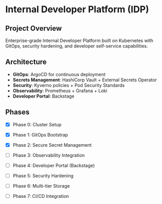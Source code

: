 # Internal Developer Platform (IDP)

## Project Overview
Enterprise-grade Internal Developer Platform built on Kubernetes with GitOps, security hardening, and developer self-service capabilities.

## Architecture
- **GitOps**: ArgoCD for continuous deployment
- **Secrets Management**: HashiCorp Vault + External Secrets Operator
- **Security**: Kyverno policies + Pod Security Standards
- **Observability**: Prometheus + Grafana + Loki
- **Developer Portal**: Backstage

## Phases
- [x] Phase 0: Cluster Setup
- [x] Phase 1: GitOps Bootstrap
- [x] Phase 2: Secure Secret Management
- [ ] Phase 3: Observability Integration
- [ ] Phase 4: Developer Portal (Backstage)
- [ ] Phase 5: Security Hardening
- [ ] Phase 6: Multi-tier Storage
- [ ] Phase 7: CI/CD Integration


